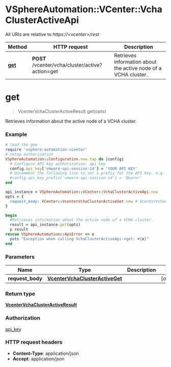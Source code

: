 # VSphereAutomation::VCenter::VchaClusterActiveApi

All URIs are relative to *https://&lt;vcenter&gt;/rest*

Method | HTTP request | Description
------------- | ------------- | -------------
[**get**](VchaClusterActiveApi.md#get) | **POST** /vcenter/vcha/cluster/active?action&#x3D;get | Retrieves information about the active node of a VCHA cluster.


# **get**
> VcenterVchaClusterActiveResult get(opts)

Retrieves information about the active node of a VCHA cluster.

### Example
```ruby
# load the gem
require 'vsphere-automation-vcenter'
# setup authorization
VSphereAutomation::Configuration.new.tap do |config|
  # Configure API key authorization: api_key
  config.api_key['vmware-api-session-id'] = 'YOUR API KEY'
  # Uncomment the following line to set a prefix for the API key, e.g. 'Bearer' (defaults to nil)
  #config.api_key_prefix['vmware-api-session-id'] = 'Bearer'
end

api_instance = VSphereAutomation::VCenter::VchaClusterActiveApi.new
opts = {
  request_body: VCenter::VcenterVchaClusterActiveGet.new # VcenterVchaClusterActiveGet | 
}

begin
  #Retrieves information about the active node of a VCHA cluster.
  result = api_instance.get(opts)
  p result
rescue VSphereAutomation::ApiError => e
  puts "Exception when calling VchaClusterActiveApi->get: #{e}"
end
```

### Parameters

Name | Type | Description  | Notes
------------- | ------------- | ------------- | -------------
 **request_body** | [**VcenterVchaClusterActiveGet**](VcenterVchaClusterActiveGet.md)|  | [optional] 

### Return type

[**VcenterVchaClusterActiveResult**](VcenterVchaClusterActiveResult.md)

### Authorization

[api_key](../README.md#api_key)

### HTTP request headers

 - **Content-Type**: application/json
 - **Accept**: application/json




